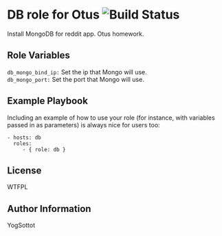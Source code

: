 DB role for Otus ![Build Status](https://travis-ci.org/YogSottot/otus_ansible_role_db.svg?branch=master)
=========

Install MongoDB for reddit app. Otus homework.

Role Variables
--------------

```db_mongo_bind_ip:``` Set the ip that Mongo will use.  
```db_mongo_port:``` Set the port that Mongo will use.

Example Playbook
----------------

Including an example of how to use your role (for instance, with variables passed in as parameters) is always nice for users too:

    - hosts: db
      roles:
         - { role: db }

License
-------

WTFPL

Author Information
------------------

YogSottot
